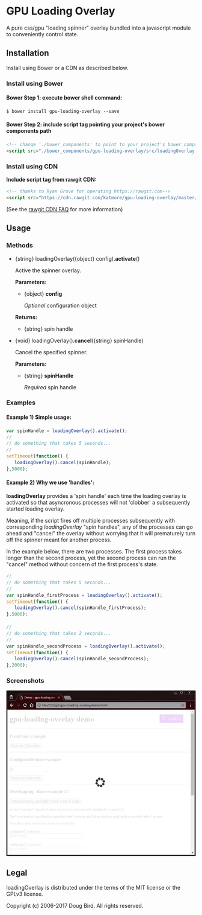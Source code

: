 # GPU Loading Overlay
A pure css/gpu "loading spinner" overlay bundled into a javascript module to conveniently control state.

## Installation
Install using Bower or a CDN as described below.

### Install using Bower
#### Bower Step 1: execute bower shell command:
```Shell
$ bower install gpu-loading-overlay --save
```
#### Bower Step 2: include script tag pointing your project's bower components path
```html
<!-- change './bower_components' to point to your project's bower components path as appropriate-->
<script src="./bower_components/gpu-loading-overlay/src/loadingOverlay.js"></script>
```

### Install using CDN
**Include script tag from rawgit CDN:**
```html
<!-- thanks to Ryan Grove for operating https://rawgit.com-->
<script src="https://cdn.rawgit.com/katmore/gpu-loading-overlay/master/src/loadingOverlay.js"></script>
```
(See the [rawgit CDN FAQ](https://github.com/rgrove/rawgit/wiki/Frequently-Asked-Questions) for more information)

## Usage
### Methods
  * {string} loadingOverlay({object} config).**activate**() 
  
     Active the spinner overlay.
     
     **Parameters:**

      * {object} **config**
      
        *Optional* configuration object
      
     **Returns:**

      * {string} spin handle
      

  * {void} loadingOverlay().**cancel**({string} spinHandle)
  
       Cancel the specified spinner.
     
     **Parameters:**

      * {string} **spinHandle**
      
        *Required* spin handle

### Examples

#### Example 1) Simple usage:

```javascript
var spinHandle = loadingOverlay().activate();
//
// do something that takes 5 seconds...
//
setTimeout(function() {
   loadingOverlay().cancel(spinHandle);
},5000);
```

#### Example 2) Why we use 'handles':

**loadingOverlay** provides a 'spin handle' each time the loading overlay is activated so that asyncronous processes
will not 'clobber' a subsequently started loading overlay.

Meaning, if the script fires off multiple processes subsequently with corresponding
*loadingOverlay* "spin handles", any of the processes can go ahead and "cancel" the overlay without worrying that it
will prematurely turn off the spinner meant for another process.

In the example below, there are two processes. The first process takes longer than the second process, yet the second
process can run the "cancel" method without concern of the first process's state.

```javascript
//
// do something that takes 5 seconds...
//
var spinHandle_firstProcess = loadingOverlay().activate();
setTimeout(function() {
   loadingOverlay().cancel(spinHandle_firstProcess);
},5000);

//
// do something that takes 2 seconds...
//
var spinHandle_secondProcess = loadingOverlay().activate();
setTimeout(function() {
   loadingOverlay().cancel(spinHandle_secondProcess);
},2000);
```

### Screenshots
![Demo Screenshot](https://raw.githubusercontent.com/katmore/gpu-loading-overlay/master/demo-screenshot.jpg)
## Legal
loadingOverlay is distributed under the terms of the MIT license or the GPLv3 license.

Copyright (c) 2006-2017 Doug Bird.
All rights reserved.
